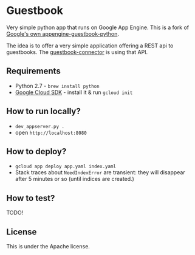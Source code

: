 # Guestbook
Very simple python app that runs on Google App Engine.
This is a fork of [Google's own appengine-guestbook-python][1].

The idea is to offer a very simple application offering a REST api to guestbooks.
The [guestbook-connector][2] is using that API.

## Requirements
* Python 2.7 - `brew install python`
* [Google Cloud SDK][3] - install it & run `gcloud init`

## How to run locally?
* `dev_appserver.py .`
* open `http://localhost:8080`

## How to deploy?
* `gcloud app deploy app.yaml index.yaml`
* Stack traces about `NeedIndexError` are transient: they will disappear after 5 minutes or so (until indices are created.)

## How to test?
TODO!

## License
This is under the Apache license.

[1]: https://github.com/GoogleCloudPlatform/appengine-guestbook-python
[2]: https://github.com/AppDirect/guestbook-connector
[3]: https://cloud.google.com/sdk/docs/

